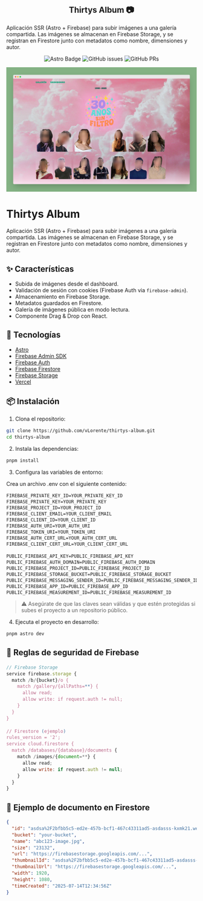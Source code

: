 <div align="center">
<h2>
    Thirtys Album 📷
</h2>

</div>

<p>Aplicación SSR (Astro + Firebase) para subir imágenes a una galería compartida. Las imágenes se almacenan en Firebase Storage, y se registran en Firestore junto con metadatos como nombre, dimensiones y autor.</p>

<div align="center">

![Astro Badge](https://img.shields.io/badge/Astro-BC52EE?logo=astro&logoColor=fff&style=flat)
![GitHub issues](https://img.shields.io/github/issues/vlorente/thirtys-album)
![GitHub PRs](https://img.shields.io/github/issues-pr/vlorente/thirtys-album)

</div>

<img src="portada.png"></img>

# Thirtys Album

Aplicación SSR (Astro + Firebase) para subir imágenes a una galería compartida. Las imágenes se almacenan en Firebase Storage, y se registran en Firestore junto con metadatos como nombre, dimensiones y autor.

## ✨ Características

- Subida de imágenes desde el dashboard.
- Validación de sesión con cookies (Firebase Auth via `firebase-admin`).
- Almacenamiento en Firebase Storage.
- Metadatos guardados en Firestore.
- Galería de imágenes pública en modo lectura.
- Componente Drag & Drop con React.

## 🧱 Tecnologías

- [Astro](https://astro.build/)
- [Firebase Admin SDK](https://firebase.google.com/docs/admin/setup)
- [Firebase Auth](https://firebase.google.com/docs/auth)
- [Firebase Firestore](https://firebase.google.com/docs/firestore)
- [Firebase Storage](https://firebase.google.com/docs/storage)
- [Vercel](https://vercel.com/docs/frameworks/astro)

## 📦 Instalación

1. Clona el repositorio:

```bash
git clone https://github.com/vLorente/thirtys-album.git
cd thirtys-album
```

2. Instala las dependencias:

```bash
pnpm install
```

3. Configura las variables de entorno:

Crea un archivo .env con el siguiente contenido:

```env
FIREBASE_PRIVATE_KEY_ID=YOUR_PRIVATE_KEY_ID
FIREBASE_PRIVATE_KEY=YOUR_PRIVATE_KEY
FIREBASE_PROJECT_ID=YOUR_PROJECT_ID
FIREBASE_CLIENT_EMAIL=YOUR_CLIENT_EMAIL
FIREBASE_CLIENT_ID=YOUR_CLIENT_ID
FIREBASE_AUTH_URI=YOUR_AUTH_URI
FIREBASE_TOKEN_URI=YOUR_TOKEN_URI
FIREBASE_AUTH_CERT_URL=YOUR_AUTH_CERT_URL
FIREBASE_CLIENT_CERT_URL=YOUR_CLIENT_CERT_URL

PUBLIC_FIREBASE_API_KEY=PUBLIC_FIREBASE_API_KEY
PUBLIC_FIREBASE_AUTH_DOMAIN=PUBLIC_FIREBASE_AUTH_DOMAIN
PUBLIC_FIREBASE_PROJECT_ID=PUBLIC_FIREBASE_PROJECT_ID
PUBLIC_FIREBASE_STORAGE_BUCKET=PUBLIC_FIREBASE_STORAGE_BUCKET
PUBLIC_FIREBASE_MESSAGING_SENDER_ID=PUBLIC_FIREBASE_MESSAGING_SENDER_ID
PUBLIC_FIREBASE_APP_ID=PUBLIC_FIREBASE_APP_ID
PUBLIC_FIREBASE_MEASUREMENT_ID=PUBLIC_FIREBASE_MEASUREMENT_ID
```

> ⚠️ Asegúrate de que las claves sean válidas y que estén protegidas si subes el proyecto a un repositorio público.

4. Ejecuta el proyecto en desarrollo:

```bash
pnpm astro dev
```

## 🔐 Reglas de seguridad de Firebase

```javascript
// Firebase Storage
service firebase.storage {
  match /b/{bucket}/o {
    match /gallery/{allPaths=**} {
      allow read;
      allow write: if request.auth != null;
    }
  }
}

// Firestore (ejemplo)
rules_version = '2';
service cloud.firestore {
  match /databases/{database}/documents {
    match /images/{document=**} {
      allow read;
      allow write: if request.auth != null;
    }
  }
}

```

## 📸 Ejemplo de documento en Firestore

```json
{
  "id": "asdsa%2F2bfbb5c5-ed2e-457b-bcf1-467c43311ad5-asdasss-kxmk21.webp",
  "bucket": "your-bucket",
  "name": "abc123-image.jpg",
  "size": "23132",
  "url": "https://firebasestorage.googleapis.com/...",
  "thumbnailId": "asdsa%2F2bfbb5c5-ed2e-457b-bcf1-467c43311ad5-asdasss-kxmk21.webp",
  "thumbnailUrl": "https://firebasestorage.googleapis.com/...",
  "width": 1920,
  "height": 1080,
  "timeCreated": "2025-07-14T12:34:56Z"
}
```

